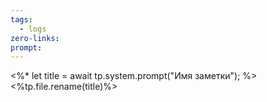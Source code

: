 ```yaml
---
tags:
  - logs
zero-links: 
prompt:
---
```

<%* let title = await tp.system.prompt("Имя заметки"); %><%tp.file.rename(title)%>